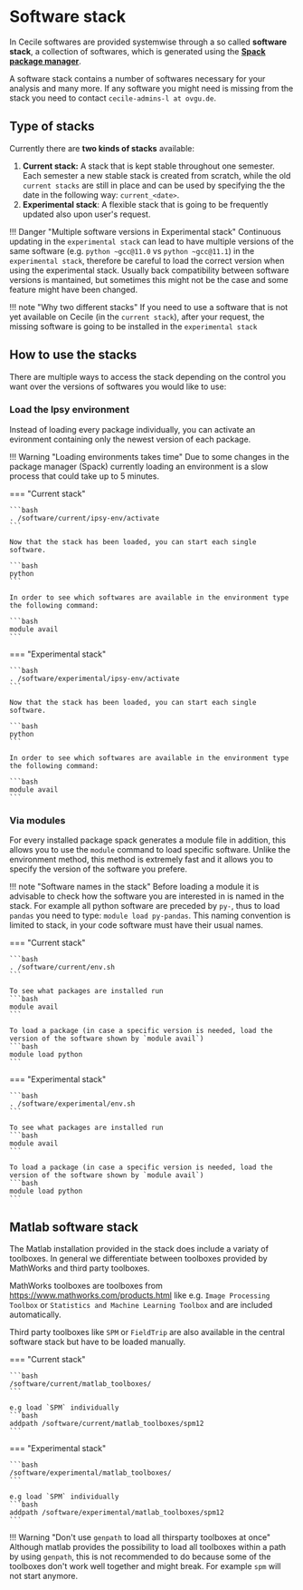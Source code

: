 # Software stack

In Cecile softwares are provided systemwise through a so called **software stack**, a collection of softwares, which is generated using the [**Spack package manager**](https://spack.io/).

A software stack contains a number of softwares necessary for your analysis and many more. If any software you might need is missing from the stack you need to contact `cecile-admins-l at ovgu.de`.


## Type of stacks

Currently there are **two kinds of stacks** available:

1. **Current stack:** A stack that is kept stable throughout one semester. Each semester a new stable stack is created from scratch, while the old `current stacks` are still in place and can be used by specifying the the date in the following way: `current_<date>`.
2. **Experimental stack**: A flexible stack that is going to be frequently updated also upon user's request.

!!! Danger "Multiple software versions in Experimental stack"
    Continuous updating in the `experimental stack` can lead to have multiple versions of the same software (e.g. `python ~gcc@11.0` vs `python ~gcc@11.1`) in the `experimental stack`, therefore be careful to load the correct version when using the experimental stack. Usually back compatibility between software versions is mantained, but sometimes this might not be the case and some feature might have been changed.


!!! note "Why two different stacks"
    If you need to use a software that is not yet available on Cecile (in the `current stack`), after your request, the missing software is going to be installed in the `experimental stack`

## How to use the stacks

There are multiple ways to access the stack depending on the control you want over the versions of softwares you would like to use:

### Load the Ipsy environment

Instead of loading every package individually, you can activate an evironment containing only the newest version of each package.

!!! Warning "Loading environments takes time"
    Due to some changes in the package manager (Spack) currently loading an environment is a slow process that could take up to 5 minutes.

=== "Current stack"

    ```bash
    . /software/current/ipsy-env/activate
    ```

    Now that the stack has been loaded, you can start each single software.

    ```bash
    python
    ```

    In order to see which softwares are available in the environment type the following command:

    ```bash
    module avail
    ```

=== "Experimental stack"

    ```bash
    . /software/experimental/ipsy-env/activate
    ```

    Now that the stack has been loaded, you can start each single software.

    ```bash
    python
    ```

    In order to see which softwares are available in the environment type the following command:

    ```bash
    module avail
    ```

### Via modules

For every installed package spack generates a module file in addition, this allows you to use the `module` command to load specific software.
Unlike the environment method, this method is extremely fast and it allows you to specify the version of the software you prefere.

!!! note "Software names in the stack"
    Before loading a module it is advisable to check how the software you are interested in is named in the stack.
    For example all python software are preceded by `py-`, thus to load `pandas` you need to type: `module load py-pandas`.
    This naming convention is limited to stack, in your code software must have their usual names.

=== "Current stack"

    ```bash
    . /software/current/env.sh
    ```

    To see what packages are installed run
    ```bash
    module avail
    ```

    To load a package (in case a specific version is needed, load the version of the software shown by `module avail`)
    ```bash
    module load python
    ```


=== "Experimental stack"

    ```bash
    . /software/experimental/env.sh
    ```

    To see what packages are installed run
    ```bash
    module avail
    ```

    To load a package (in case a specific version is needed, load the version of the software shown by `module avail`)
    ```bash
    module load python
    ```

## Matlab software stack

The Matlab installation provided in the stack does include a variaty of toolboxes. In general we differentiate between toolboxes provided by MathWorks and third party toolboxes.

MathWorks toolboxes are toolboxes from <https://www.mathworks.com/products.html> like e.g. `Image Processing Toolbox` or `Statistics and Machine Learning Toolbox` and are included automatically.

Third party toolboxes like `SPM` or `FieldTrip` are also available in the central software stack but have to be loaded manually.

=== "Current stack"

    ```bash
    /software/current/matlab_toolboxes/
    ```

    e.g load `SPM` individually
    ```bash
    addpath /software/current/matlab_toolboxes/spm12
    ```

=== "Experimental stack"

    ```bash
    /software/experimental/matlab_toolboxes/
    ```

    e.g load `SPM` individually
    ```bash
    addpath /software/experimental/matlab_toolboxes/spm12
    ```

!!! Warning "Don't use `genpath` to load all thirsparty toolboxes at once"
    Although matlab provides the possibility to load all toolboxes within a path by using `genpath`, this is not recommended to do because some of the toolboxes don't work well together and might break. For example `spm` will not start anymore.
